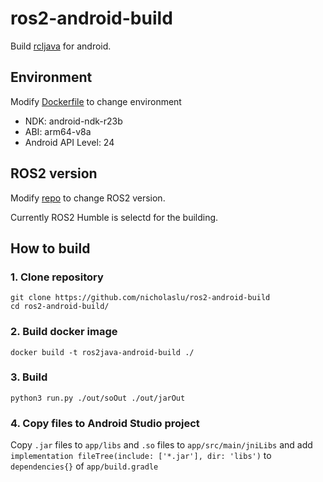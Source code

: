 # ros2-android-build

Build [rcljava](https://github.com/ros2-java/ros2_java) for android.  


## Environment
Modify [Dockerfile](./Dockerfile) to change environment
- NDK:  android-ndk-r23b
- ABI: arm64-v8a  
- Android API Level: 24

## ROS2 version  

Modify [repo](./ros2_java_android.repos) to change ROS2 version.

Currently ROS2 Humble is selectd for the building.

## How to build

### 1. Clone repository
```
git clone https://github.com/nicholaslu/ros2-android-build
cd ros2-android-build/
```

### 2. Build docker image
```
docker build -t ros2java-android-build ./
```

### 3. Build
```
python3 run.py ./out/soOut ./out/jarOut
```

### 4. Copy files to Android Studio project
Copy `.jar` files to `app/libs` and `.so` files to `app/src/main/jniLibs`
and add `implementation fileTree(include: ['*.jar'], dir: 'libs')` to `dependencies{}` of `app/build.gradle`
